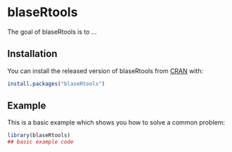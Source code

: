 
# blaseRtools

<!-- badges: start -->
<!-- badges: end -->

The goal of blaseRtools is to ...

## Installation

You can install the released version of blaseRtools from [CRAN](https://CRAN.R-project.org) with:

``` r
install.packages("blaseRtools")
```

## Example

This is a basic example which shows you how to solve a common problem:

``` r
library(blaseRtools)
## basic example code
```

